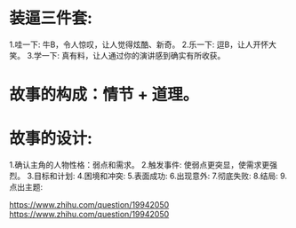 # 装逼三件套:
1.哇一下: 牛B，令人惊叹，让人觉得炫酷、新奇。
2.乐一下: 逗B，让人开怀大笑。
3.学一下: 真有料，让人通过你的演讲感到确实有所收获。

# 故事的构成：情节 + 道理。
# 故事的设计:
  1.确认主角的人物性格：弱点和需求。
  2.触发事件: 使弱点更突显，使需求更强烈。
  3.目标和计划:
  4.困境和冲突:
  5.表面成功:
  6.出现意外:
  7.彻底失败:
  8.结局:
  9.点出主题:

https://www.zhihu.com/question/19942050
https://www.zhihu.com/question/19942050




